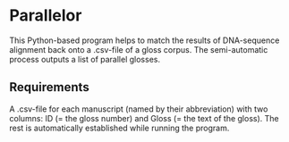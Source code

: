 # Parallelor
This Python-based program helps to match the results of DNA-sequence alignment back onto a .csv-file of a gloss corpus.
The semi-automatic process outputs a list of parallel glosses.

## Requirements
A .csv-file for each manuscript (named by their abbreviation) with two columns: ID (= the gloss number) and Gloss (= the text of the gloss). 
The rest is automatically established while running the program.
